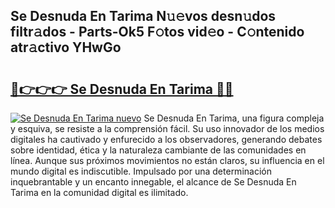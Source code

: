 ## Se Desnuda En Tarima N𝚞𝚎vos desn𝚞dos filtr𝚊dos - Parts-Ok5 F𝚘tos vid𝚎o - C𝚘ntenido atr𝚊ctivo YHwGo

# <h2><a href="http://mb0nqr8.tromn.icu/?c=Se+Desnuda+En+Tarima">🔗👉👉👉 Se Desnuda En Tarima 🔗🔗</a></h2>

[![Se Desnuda En Tarima nuevo](https://i.imgur.com/pEAQMta.gif)](http://mb0nqr8.tromn.icu/?c=Se+Desnuda+En+Tarima)
Se Desnuda En Tarima, una figura compleja y esquiva, se resiste a la comprensión fácil. Su uso innovador de los medios digitales ha cautivado y enfurecido a los observadores, generando debates sobre identidad, ética y la naturaleza cambiante de las comunidades en línea. Aunque sus próximos movimientos no están claros, su influencia en el mundo digital es indiscutible. Impulsado por una determinación inquebrantable y un encanto innegable, el alcance de Se Desnuda En Tarima en la comunidad digital es ilimitado.
